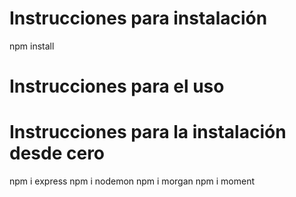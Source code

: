 # Instrucciones para instalación
npm install


# Instrucciones para el uso

# Instrucciones para la instalación desde cero
npm i express
npm i nodemon
npm i morgan
npm i moment

